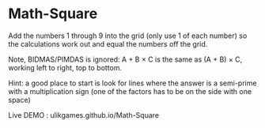 # Math-Square

Add the numbers 1 through 9 into the grid (only use 1 of each number) so the calculations work out and equal the numbers off the grid.

Note, BIDMAS/PIMDAS is ignored: A + B × C is the same as (A + B) × C, working left to right, top to bottom.

Hint: a good place to start is look for lines where the answer is a semi-prime with a multiplication sign (one of the factors has to be on the side with one space)

Live DEMO : ulikgames.github.io/Math-Square
